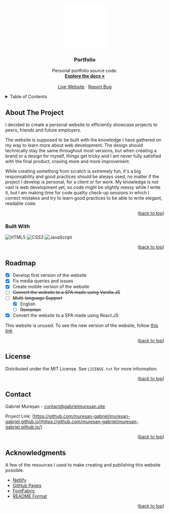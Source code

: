 <div id="top"></div>
<!--
*** Thanks for checking out the Best-README-Template. If you have a suggestion
*** that would make this better, please fork the repo and create a pull request
*** or simply open an issue with the tag "enhancement".
*** Don't forget to give the project a star!
*** Thanks again! Now go create something AMAZING! :D
-->

<!-- PROJECT SHIELDS -->
<!--
*** I'm using markdown "reference style" links for readability.
*** Reference links are enclosed in brackets [ ] instead of parentheses ( ).
*** See the bottom of this document for the declaration of the reference variables
*** for contributors-url, forks-url, etc. This is an optional, concise syntax you may use.
*** https://www.markdownguide.org/basic-syntax/#reference-style-links
-->
<!-- PROJECT LOGO -->
<br />
<div align="center">
  <a href="https://muresan-gabriel.github.io/">
    <img src="src/images/logo-03.svg" alt="Logo" width="140" height="140">
  </a>

  <h3 align="center">Portfolio</h3>

  <p align="center">
    Personal portfolio source code.
    <br />
    <a href="https://github.com/muresan-gabriel/muresan-gabriel.github.io"><strong>Explore the docs »</strong></a>
    <br />
    <br />
    <a href="https://muresan-gabriel.github.io/" target="_blank">Live Website</a>
    ·
    <a href="https://github.com/muresan-gabriel/muresan-gabriel.github.io/issues">Report Bug</a>
  </p>
</div>

<!-- TABLE OF CONTENTS -->
<details>
  <summary>Table of Contents</summary>
  <ol>
    <li>
      <a href="#about-the-project">About The Project</a>
      <ul>
        <li><a href="#built-with">Built With</a></li>
      </ul>
    </li>
    <li><a href="#roadmap">Roadmap</a></li>
    <li><a href="#license">License</a></li>
    <li><a href="#contact">Contact</a></li>
    <li><a href="#acknowledgments">Acknowledgments</a></li>
  </ol>
</details>

<!-- ABOUT THE PROJECT -->

## About The Project

I decided to create a personal website to efficiently showcase projects to peers, friends and future employers.

The website is supposed to be built with the knowledge I have gathered on my way to learn more about web development. The design should technically stay the same throughout most versions, but when creating a brand or a design for myself, things get tricky and I am never fully satisfied with the final product, craving more and more improvement.

While creating something from scratch is extremely fun, it's a big responsability and good practices should be always used, no matter if the project I develop is personal, for a client or for work. My knowledge is not vast is web development yet, so code might be slightly messy while I write it, but I am making time for code quality check-up sessions in which I correct mistakes and try to learn good practices to be able to write elegant, readable code.

<p align="right">(<a href="#top">back to top</a>)</p>

### Built With

![HTML5](https://img.shields.io/badge/html5-%23E34F26.svg?style=for-the-badge&logo=html5&logoColor=white)
![CSS3](https://img.shields.io/badge/css3-%231572B6.svg?style=for-the-badge&logo=css3&logoColor=white)
![JavaScript](https://img.shields.io/badge/javascript-%23323330.svg?style=for-the-badge&logo=javascript&logoColor=%23F7DF1E)

<p align="right">(<a href="#top">back to top</a>)</p>

<!-- ROADMAP -->

## Roadmap

- [x] Develop first version of the website
- [x] Fix media queries and issues
- [x] Create mobile version of the website
- [ ] ~~Convert the website to a SPA made using Vanilla JS~~
- [ ] ~~Multi-language Support~~
  - [x] English
  - [ ] ~~Romanian~~
- [x] Convert the website to a SPA made using React.JS

This website is unused. To see the new version of the website, follow [this link](https://gabrielmuresan.site/)


<p align="right">(<a href="#top">back to top</a>)</p>

<!-- LICENSE -->

## License

Distributed under the MIT License. See `LICENSE.txt` for more information.

<p align="right">(<a href="#top">back to top</a>)</p>

<!-- CONTACT -->

## Contact

Gabriel Mureșan - contact@gabrielmuresan.site

Project Link: [https://github.com/muresan-gabriel/muresan-gabriel.github.io](https://github.com/muresan-gabriel/muresan-gabriel.github.io/)

<p align="right">(<a href="#top">back to top</a>)</p>

<!-- ACKNOWLEDGMENTS -->

## Acknowledgments

A few of the resources I used to make creating and publishing this website possible.

- [Netlify](https://www.netlify.com/)
- [GitHub Pages](https://pages.github.com)
- [FontFabric](https://www.fontfabric.com/)
- [README Format](https://github.com/othneildrew/Best-README-Template)

<p align="right">(<a href="#top">back to top</a>)</p>

<!-- MARKDOWN LINKS & IMAGES -->
<!-- https://www.markdownguide.org/basic-syntax/#reference-style-links -->
